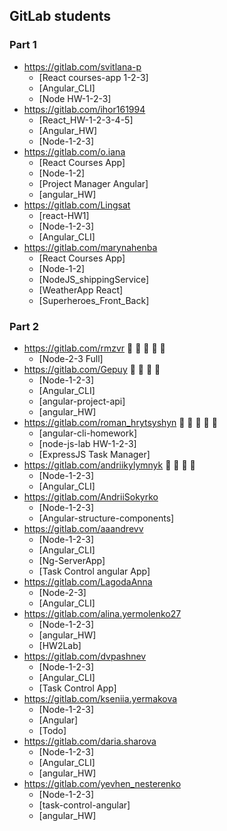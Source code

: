 ## GitLab students

### Part 1

* https://gitlab.com/svitlana-p
  + [React courses-app 1-2-3]
  + [Angular_CLI]
  + [Node HW-1-2-3]
* https://gitlab.com/ihor161994
  + [React_HW-1-2-3-4-5]
  + [Angular_HW]
  + [Node-1-2-3]
* https://gitlab.com/o.iana
  + [React Courses App]
  + [Node-1-2]
  + [Project Manager Angular]
  + [angular_HW]
* https://gitlab.com/Lingsat
  + [react-HW1]
  + [Node-1-2-3]
  + [Angular_CLI]
* https://gitlab.com/marynahenba
  + [React Courses App]
  + [Node-1-2]
  + [NodeJS_shippingService]
  + [WeatherApp React]
  + [Superheroes_Front_Back]


### Part 2

* https://gitlab.com/rmzvr 🥑 🥕 🌽 🥦 🍆
  + [Node-2-3 Full]
* https://gitlab.com/Gepuy 🥑 🥕 🌽 🥦 
  + [Node-1-2-3]
  + [Angular_CLI]
  + [angular-project-api]
  + [angular_HW]
* https://gitlab.com/roman_hrytsyshyn 🥑 🥕 🌽 🥦 🍆
  + [angular-cli-homework]
  + [node-js-lab HW-1-2-3]
  + [ExpressJS Task Manager]
* https://gitlab.com/andriikylymnyk 🥑 🥕 🌽 🥦
  + [Node-1-2-3]
  + [Angular_CLI]
* https://gitlab.com/AndriiSokyrko
  + [Node-1-2-3]
  + [Angular-structure-components]
* https://gitlab.com/aaandrevv
  + [Node-1-2-3]
  + [Angular_CLI]
  + [Ng-ServerApp]
  + [Task Control angular App]
* https://gitlab.com/LagodaAnna
  + [Node-2-3]
  + [Angular_CLI]
* https://gitlab.com/alina.yermolenko27
  + [Node-1-2-3]
  + [angular_HW]
  + [HW2Lab]
* https://gitlab.com/dvpashnev
  + [Node-1-2-3]
  + [Angular_CLI]
  + [Task Control App]
* https://gitlab.com/kseniia.yermakova
  + [Node-1-2-3]
  + [Angular]
  + [Todo]
* https://gitlab.com/daria.sharova
  + [Node-1-2-3]
  + [Angular_CLI]
  + [angular_HW]
* https://gitlab.com/yevhen_nesterenko
  + [Node-1-2-3]
  + [task-control-angular]
  + [angular_HW]




